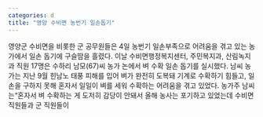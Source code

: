 ```yaml
---
categories: d
title: "영양 수비면 농번기 일손돕기"
---
```

영양군 수비면을 비롯한 군 공무원들은 4일 농번기 일손부족으로 어려움을 겪고 있는 농가에서 일손 돕기에 구슬땀을 흘렸다. 이날 수비면행정복지센터, 주민복지과, 산림녹지과 직원 17명은 수하리 남모(67)씨 농가 논에서 벼 수확 일손 돕기를 실시했다. 남씨 농가는 지난 9월 힌남노 태풍 피해를 입어 벼가 완전히 도복돼 기계로 수확하기 힘들고, 일손을 구하지 못해 혼자서 일일이 벼를 세워 수확하는 어려움을 겪고 있었다. 농가주 남씨는“혼자서 벼 수확하는 게 도저히 감당이 안돼서 올해 농사는 포기하고 있었는데 수비면 직원들과 군 직원들이